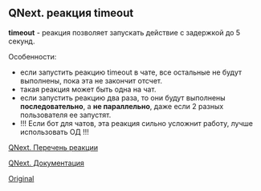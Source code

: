 ## QNext. реакция  timeout

**timeout** - реакция позволяет запускать действие с задержкой до 5 секунд. 



Особенности:


 * если запустить реакцию timeout в чате, все остальные не будут выполнены, пока эта не закончит отсчет.
 * такая реакция может быть одна на чат.
* если запустить реакцию два раза, то они будут выполнены **последовательно**, а **не параллельно**, даже если 2 разных пользователя ее запустят.
* !!! Если бот для чатов, эта реакция сильно усложнит работу, лучше использовать ОД !!!



[QNext. Перечень реакции](/docs-test/_export/reactions)

[QNext. Документация](/docs-test/_export)
  
[Original](https://telegra.ph/QNext-admin-reaction-timeout-06-24)
